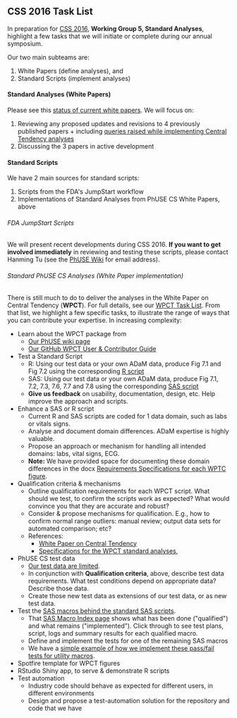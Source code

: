 ## CSS 2016 Task List

In preparation for [CSS 2016](http://www.phuse.eu/annual-conference.aspx), **Working Group 5, Standard Analyses**, highlight a few tasks that we will initiate or complete during our annual symposium.

Our two main subteams are: 
  1. White Papers (define analyses), and 
  2. Standard Scripts (implement analyses)

#### Standard Analyses (White Papers)

Please see this [status of current white papers](http://github.com/phuse-org/phuse-scripts/blob/master/TODO.md#white-papers-project-08). We will focus on:
  1. Reviewing any proposed updates and revisions to 4 previously published papers
    + including [queries raised while implementing Central Tendency analyses](http://github.com/phuse-org/phuse-scripts/blob/master/TODO.md#wg5-principles-and-conventions)
  2. Discussing the 3 papers in active development

#### Standard Scripts

We have 2 main sources for standard scripts:
  1. Scripts from the FDA's JumpStart workflow
  2. Implementations of Standard Analyses from PhUSE CS White Papers, above

###### FDA JumpStart Scripts

We will present recent developments during CSS 2016. **If you want to get involved immediately** in reviewing and testing these scripts, please contact Hanming Tu (see the [PhUSE Wiki](http://www.phusewiki.org/wiki/index.php?title=Standard_Scripts) for email address).

###### Standard PhUSE CS Analyses (White Paper implementation)

There is still much to do to deliver the analyses in the White Paper on Central Tendency (**WPCT**). For full details, see our [WPCT Task List](http://github.com/phuse-org/phuse-scripts/blob/master/whitepapers/WPCT/TODO.md). From that list, we highlight a few specific tasks, to illustrate the range of ways that you can contribute your expertise. In increasing complexity:

  * Learn about the WPCT package from
    * [Our PhUSE wiki page](http://www.phusewiki.org/wiki/index.php?title=WG5_Project_02)
    * [Our GitHub WPCT User & Contributor Guide](http://github.com/phuse-org/phuse-scripts/blob/master/whitepapers/CentralTendency-UserGuide.md)
  * Test a Standard Script
    * R: Using our test data or your own ADaM data, produce Fig 7.1 and Fig 7.2 using the corresponding [R script](http://github.com/phuse-org/phuse-scripts/tree/master/whitepapers/WPCT)
    * SAS: Using our test data or your own ADaM data, produce Fig 7.1, 7.2, 7.3, 7.6, 7.7 and 7.8 using the corresponding [SAS script](http://github.com/phuse-org/phuse-scripts/tree/master/whitepapers/WPCT)
    * **Give us feedback** on usability, documentation, design, etc. Help improve the approach and scripts.
  * Enhance a SAS or R script
    * Current R and SAS scripts are coded for 1 data domain, such as labs or vitals signs.
    * Analyse and document domain differences. ADaM expertise is highly valuable.
    * Propose an approach or mechanism for handling all intended domains: labs, vital signs, ECG.
    * **Note:** We have provided space for documenting these domain differences in the docx [Requirements Specifications for each WPTC figure](http://github.com/phuse-org/phuse-scripts/tree/master/whitepapers/specification).
  * Qualification criteria & mechanisms
    * Outline qualification requirements for each WPCT script. What should we test, to confirm the scripts work as expected? What would convince you that they are accurate and robust?
    * Consider & propose mechanisms for qualification. E.g., how to confirm normal range outliers: manual review; output data sets for automated comparison; etc?
    * References: 
      * [White Paper on Central Tendency](http://www.phusewiki.org/wiki/images/4/48/CSS_WhitePaper_CentralTendency_v1.0.pdf)
      * [Specifications for the WPCT standard analyses](http://github.com/phuse-org/phuse-scripts/tree/master/whitepapers/specification), 
  * PhUSE CS test data
    * [Our test data are limited](http://github.com/phuse-org/phuse-scripts/tree/master/data/adam/cdisc).
    * In conjunction with **Qualification criteria**, above, describe test data requirements. What test conditions depend on appropriate data? Describe those data.
    * Create those new test data as extensions of our test data, or as new test data.
  * Test the [SAS macros behind the standard SAS scripts](http://github.com/phuse-org/phuse-scripts/wiki/Utility-Macro-Index-(SAS)).
    * That [SAS Macro Index page](http://github.com/phuse-org/phuse-scripts/wiki/Utility-Macro-Index-(SAS)) shows what has been done ("qualified") and what remains ("implemented"). Click through to see test plans, script, logs and summary results for each qualified macro.
    * Define and implement the tests for one of the remaining SAS macros
    * We have a [simple example of how we implement these pass/fail tests for utility macros](http://github.com/phuse-org/phuse-scripts/blob/master/whitepapers/qualification/example_passfail_test_definitions.sas).
  * Spotfire template for WPCT figures
  * RStudio Shiny app, to serve & demonstrate R scripts
  * Test automation
    * Industry code should behave as expected for different users, in different environments
    * Design and propose a test-automation solution for the repository and code that we have
